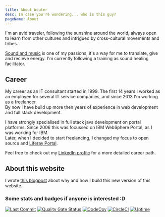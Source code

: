 ```yaml
---
title: About Wouter
desc: In case you're wondering... who is this guy?
pageName: About
---
```


I'm an avid traveler, following the sunshine around the world, always open to learn from other cultures and intrigued by cross-cultural movements and tribes.

[Sound and music](/music) is one of my passions, it's a way for me to translate, give and recieve energy. I'm currently following a training as sound healing facilitator.

## Career

My career as an IT consultant started in 1999. The first 14 years I worked as an employee for several IT service companies, and since 2013 I'm working as a freelancer.\
By now I have build up more then <years-of-experience/> years of experience in web development and full stack development.

I have strongly specialised in full stack java development on portal platforms.
Since 2006 this was focussed on IBM WebSphere Portal, as I was working for IBM.\
Later, when I decided to start freelancing, I changed my focus to open source and [Liferay Portal](https://www.liferay.com/).

Feel free to check out my [LinkedIn profile](https://www.linkedin.com/in/woutervernaillen/) for a more detailed career path.

## About this website

I wrote [this blogpost](/blog/hello-world-vernaillen-dev) about why and how I build this new version of this website.

### Some stats and badges if anyone is interested :D

[![Last Commit](https://badgen.net/github/last-commit/vernaillen/vernaillen.dev?icon=github)](https://github.com/vernaillen/vernaillen.dev/commits/master)
[![Quality Gate Status](https://sonarcloud.io/api/project_badges/measure?project=vernaillen.dev&metric=alert_status)](https://sonarcloud.io/summary/new_code?id=vernaillen.dev)
[![CodeCov](https://badgen.net/codecov/c/github/vernaillen/vernaillen.dev?icon=codecov)](https://codecov.io/gh/vernaillen/vernaillen.dev)
[![CircleCI](https://badgen.net/circleci/github/vernaillen/vernaillen.dev?icon=circleci)](https://circleci.com/gh/vernaillen/vernaillen.dev)
[![Uptime](https://badgen.net/uptime-robot/month/m784344425-1a8650bdb79223d01d1a32a1?icon=uptime)](https://stats.uptimerobot.com/5J0vsM4vA)
